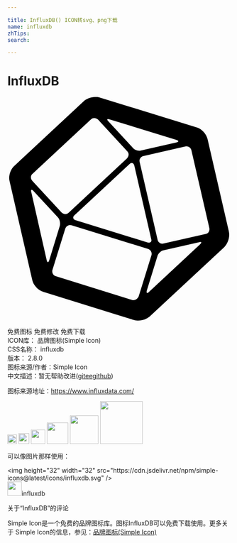 ```yaml
---

title: InfluxDB() ICON转svg、png下载
name: influxdb
zhTips: 
search: 

---
```


# InfluxDB  <small style="font-size: 60%;font-weight: 100"></small>

<div id="svg" class="svg-wrap">
<svg role="img" xmlns="http://www.w3.org/2000/svg" viewBox="0 0 24 24"><title>InfluxDB icon</title><path d="M23.775 14.443L21.482 4.5c-.128-.536-.621-1.093-1.178-1.243L9.868.043C9.739 0 9.589 0 9.418 0c-.45 0-.9.171-1.222.45L.718 7.414C.31 7.78.096 8.507.225 9.021l2.443 10.65c.128.536.621 1.093 1.178 1.243l9.772 3.043c.128.043.278.043.45.043.45 0 .9-.171 1.221-.45l7.993-7.436c.407-.428.622-1.114.493-1.671zM10.961 2.4l7.178 2.207c.279.086.279.214 0 .279l-3.771.857c-.279.086-.686-.043-.879-.257l-2.614-2.829c-.236-.236-.193-.343.086-.257zm4.478 12.857c.086.279-.107.45-.385.364l-7.736-2.4c-.279-.085-.343-.321-.129-.514L13.104 7.2c.214-.214.45-.129.514.15zM2.69 8.25L8.968 2.4c.214-.214.536-.171.75.021l3.15 3.408c.214.214.171.535-.022.75l-6.278 5.85c-.214.214-.536.171-.75-.022L2.668 9c-.214-.236-.193-.579.021-.75zm1.522 9.257l-1.65-7.286c-.086-.278.043-.342.235-.128l2.615 2.828c.214.215.278.622.214.9l-1.136 3.686c-.085.3-.214.3-.278 0zm9.193 4.286l-8.208-2.55a.555.555 0 01-.364-.686l1.372-4.414a.555.555 0 01.685-.364l8.207 2.528c.279.086.45.386.365.686l-1.372 4.414a.598.598 0 01-.685.386zm7.285-5.979l-5.485 5.1c-.215.215-.322.129-.236-.15l1.136-3.685c.085-.279.385-.579.685-.622l3.772-.857c.278-.107.321.021.128.214zm.6-1.114l-4.521 1.029c-.279.085-.579-.108-.643-.386l-1.929-8.357c-.085-.279.108-.579.386-.643l4.522-1.029c.278-.085.578.107.642.386l1.929 8.357c.064.322-.107.6-.386.643z"/></svg>
</div>
<detail full-name='influxdb'></detail>

<div class="detail-page">
<p>
<span><span class="badge-success badge">免费图标</span> <span class="badge-success badge">免费修改</span>  <span class="badge-success badge">免费下载</span> </span>
<br/>
<span>
ICON库：
<span class="badge-secondary badge">品牌图标(Simple Icon)</span> 
</span>
<br/>
<span>
CSS名称：
<span class="badge-secondary badge">influxdb</span> 
</span>

<br/>
<span>
版本：
<span class="badge-secondary badge">2.8.0</span> 
</span>
<br/>
<span>图标来源/作者：<span class="badge-light badge">Simple Icon</span></span> 
<br/>
<span class="zh-detail">中文描述：暂无<span class="help-link"><span>帮助改进</span>(<a href="https://gitee.com/liuwave/icon-helper/edit/master/json/brands/influxdb.json" target="_blank" rel="noopener noreferrer">gitee</a><a href="https://github.com/liuwave/icon-helper/edit/master/json/brands/influxdb.json" target="_blank" rel="noopener noreferrer">github</a></span>)</span><br/>
</p>
</div><div class="description description alert alert-light"><p>图标来源地址：<a href="https://www.influxdata.com/" target="_blank" rel="noopener noreferrer">https://www.influxdata.com/</a></p></div>
<div class="alert alert-dark">
<img height="21" width="21" src="https://cdn.jsdelivr.net/npm/simple-icons@latest/icons/influxdb.svg" />
<img height="24" width="24" src="https://cdn.jsdelivr.net/npm/simple-icons@latest/icons/influxdb.svg" />
<img height="32" width="32" src="https://cdn.jsdelivr.net/npm/simple-icons@latest/icons/influxdb.svg" />
<img height="48" width="48" src="https://cdn.jsdelivr.net/npm/simple-icons@latest/icons/influxdb.svg" />
<img height="64" width="64" src="https://cdn.jsdelivr.net/npm/simple-icons@latest/icons/influxdb.svg" />
<img height="96" width="96" src="https://cdn.jsdelivr.net/npm/simple-icons@latest/icons/influxdb.svg" />

</div>
<div>
  <p>可以像图片那样使用：    
  </p>
  <div class="alert alert-primary" style="font-size: 14px">
    &lt;img height="32" width="32" src="https://cdn.jsdelivr.net/npm/simple-icons@latest/icons/influxdb.svg" /&gt;
    <copy-btn content='<img height="32" width="32" src="https://cdn.jsdelivr.net/npm/simple-icons@latest/icons/influxdb.svg" />'></copy-btn>
  </div>
  <div class="alert alert-secondary">
    <img height="32" width="32" src="https://cdn.jsdelivr.net/npm/simple-icons@latest/icons/influxdb.svg" />influxdb
    <copy-btn content="influxdb" btn-title="复制图标名称"></copy-btn>
  </div>
</div>

<Vssue title="关于“InfluxDB”的评论" >关于“InfluxDB”的评论</Vssue>


<div><p>Simple Icon是一个免费的品牌图标库。图标InfluxDB可以免费下载使用。更多关于  Simple Icon的信息，参见：<a target="_blank" href="https://iconhelper.cn/brands.html">品牌图标(Simple Icon)</a>
</p></div>
